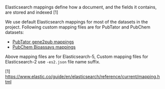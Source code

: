 
Elasticsearch mappings define  how a document, and the fields it contains,
are stored and indexed [1]

We use default Elasticsearch mappings for most of the datasets in the project.
Following custom mapping files are for PubTator and PubChem datasets:

* [PubTator gene2pub mappings](pubtator.json)
* [PubChem Bioassays mappings](pubchem-bioassays.json)

Above mapping files are for Elasticsearch-5,
Custom mapping files for Elasticsearch-2 use `-es2.json` file name suffix.


[1] https://www.elastic.co/guide/en/elasticsearch/reference/current/mapping.html

